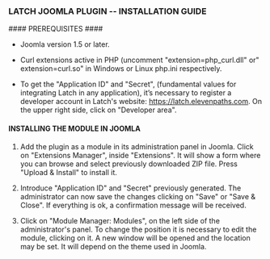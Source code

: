 ### LATCH JOOMLA PLUGIN -- INSTALLATION GUIDE ###


#### PREREQUISITES ####

* Joomla version 1.5 or later.

* Curl extensions active in PHP (uncomment "extension=php_curl.dll" or" extension=curl.so" in Windows or Linux php.ini respectively.

* To get the "Application ID" and "Secret", (fundamental values for integrating Latch in any application), it’s necessary to register a developer account in Latch's website: https://latch.elevenpaths.com. On the upper right side, click on "Developer area".


#### INSTALLING THE MODULE IN JOOMLA ####

1. Add the plugin as a module in its administration panel in Joomla. Click on "Extensions Manager", inside "Extensions". It will show a form where you can browse and select previously downloaded ZIP file. Press "Upload & Install" to install it.

2. Introduce "Application ID" and "Secret" previously generated. The administrator can now save the changes clicking on "Save" or "Save & Close". If everything is ok, a confirmation message will be received.

3. Click on "Module Manager: Modules", on the left side of the administrator's panel. To change the position it is necessary to edit the module, clicking on it. A new window will be opened and the location may be set. It will depend on the theme used in Joomla.
